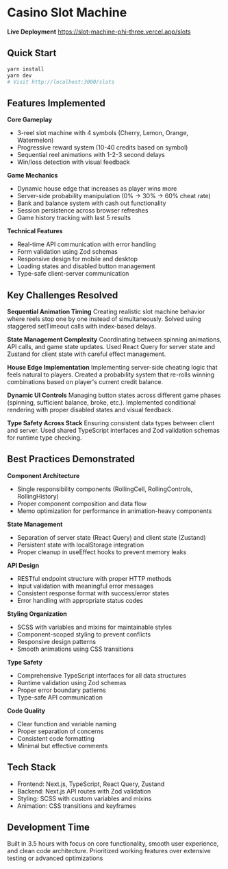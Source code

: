# Casino Slot Machine
**Live Deployment**
https://slot-machine-phi-three.vercel.app/slots
## Quick Start

```bash
yarn install
yarn dev
# Visit http://localhost:3000/slots
```

## Features Implemented

**Core Gameplay**

- 3-reel slot machine with 4 symbols (Cherry, Lemon, Orange, Watermelon)
- Progressive reward system (10-40 credits based on symbol)
- Sequential reel animations with 1-2-3 second delays
- Win/loss detection with visual feedback

**Game Mechanics**

- Dynamic house edge that increases as player wins more
- Server-side probability manipulation (0% → 30% → 60% cheat rate)
- Bank and balance system with cash out functionality
- Session persistence across browser refreshes
- Game history tracking with last 5 results

**Technical Features**

- Real-time API communication with error handling
- Form validation using Zod schemas
- Responsive design for mobile and desktop
- Loading states and disabled button management
- Type-safe client-server communication

## Key Challenges Resolved

**Sequential Animation Timing**
Creating realistic slot machine behavior where reels stop one by one instead of simultaneously. Solved using staggered setTimeout calls with index-based delays.

**State Management Complexity**
Coordinating between spinning animations, API calls, and game state updates. Used React Query for server state and Zustand for client state with careful effect management.

**House Edge Implementation**
Implementing server-side cheating logic that feels natural to players. Created a probability system that re-rolls winning combinations based on player's current credit balance.

**Dynamic UI Controls**
Managing button states across different game phases (spinning, sufficient balance, broke, etc.). Implemented conditional rendering with proper disabled states and visual feedback.

**Type Safety Across Stack**
Ensuring consistent data types between client and server. Used shared TypeScript interfaces and Zod validation schemas for runtime type checking.

## Best Practices Demonstrated

**Component Architecture**

- Single responsibility components (RollingCell, RollingControls, RollingHistory)
- Proper component composition and data flow
- Memo optimization for performance in animation-heavy components

**State Management**

- Separation of server state (React Query) and client state (Zustand)
- Persistent state with localStorage integration
- Proper cleanup in useEffect hooks to prevent memory leaks

**API Design**

- RESTful endpoint structure with proper HTTP methods
- Input validation with meaningful error messages
- Consistent response format with success/error states
- Error handling with appropriate status codes

**Styling Organization**

- SCSS with variables and mixins for maintainable styles
- Component-scoped styling to prevent conflicts
- Responsive design patterns
- Smooth animations using CSS transitions

**Type Safety**

- Comprehensive TypeScript interfaces for all data structures
- Runtime validation using Zod schemas
- Proper error boundary patterns
- Type-safe API communication

**Code Quality**

- Clear function and variable naming
- Proper separation of concerns
- Consistent code formatting
- Minimal but effective comments

## Tech Stack

- Frontend: Next.js, TypeScript, React Query, Zustand
- Backend: Next.js API routes with Zod validation
- Styling: SCSS with custom variables and mixins
- Animation: CSS transitions and keyframes

## Development Time

Built in 3.5 hours with focus on core functionality, smooth user experience, and clean code architecture. Prioritized working features over extensive testing or advanced optimizations
